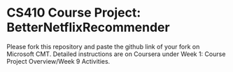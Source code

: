 # CS410 Course Project: BetterNetflixRecommender

Please fork this repository and paste the github link of your fork on Microsoft CMT. Detailed instructions are on Coursera under Week 1: Course Project Overview/Week 9 Activities.

